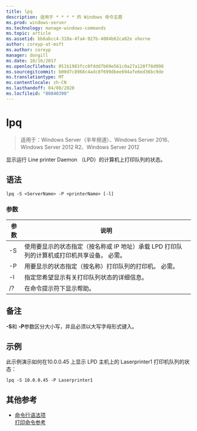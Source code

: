 ```yaml
---
title: lpq
description: 适用于 * * * * 的 Windows 命令主题
ms.prod: windows-server
ms.technology: manage-windows-commands
ms.topic: article
ms.assetid: bb6abcc4-310a-4fa4-927b-4084b62ca02e vhorne
author: coreyp-at-msft
ms.author: coreyp
manager: dongill
ms.date: 10/16/2017
ms.openlocfilehash: 051b1983fcc0fddd7b69e561c0a27a120f78d998
ms.sourcegitcommit: b00d7c8968c4adc8f699dbee694afe6ed36bc9de
ms.translationtype: MT
ms.contentlocale: zh-CN
ms.lasthandoff: 04/08/2020
ms.locfileid: "80840390"
---
```

# <a name="lpq"></a>lpq

>适用于：Windows Server（半年频道）、Windows Server 2016、Windows Server 2012 R2、Windows Server 2012

显示运行 Line printer Daemon （LPD）的计算机上打印队列的状态。  

## <a name="syntax"></a>语法  
```  
lpq -S <ServerName> -P <printerName> [-l]  
```  
### <a name="parameters"></a>参数  

|    参数     |                                                                        说明                                                                        |
|------------------|-----------------------------------------------------------------------------------------------------------------------------------------------------------|
| -S <ServerName>  | 使用要显示的状态指定（按名称或 IP 地址）承载 LPD 打印队列的计算机或打印机共享设备。 必需。 |
| -P <printerName> |                           用要显示的状态指定（按名称）打印队列的打印机。 必需。                           |
|        -l        |                                      指定您希望显示有关打印队列状态的详细信息。                                      |
|        /?        |                                                           在命令提示符下显示帮助。                                                            |

## <a name="remarks"></a>备注  
**-S**和 **-P**参数区分大小写，并且必须以大写字母形式键入。  
## <a name="examples"></a><a name=BKMK_examples></a>示例  
此示例演示如何在10.0.0.45 上显示 LPD 主机上的 Laserprinter1 打印机队列的状态：  
```  
lpq -S 10.0.0.45 -P Laserprinter1  
```  
## <a name="additional-references"></a>其他参考  
- [命令行语法项](command-line-syntax-key.md)  
[打印命令参考](print-command-reference.md)  
